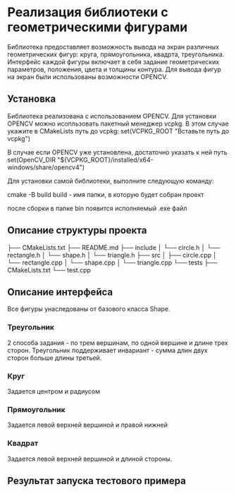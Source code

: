 # Реализация библиотеки с геометрическими фигурами

Библиотека предоставляет возможность вывода на экран различных геометрических фигур: круга, прямоугольника, квадрта, треугольника. Интерфейс каждой фигуры включает в себя задание геометрических параметров, положения, цвета и толщины контура. Для вывода фигур на экран были использованы возможности OPENCV.

## Установка
Библиотека реализована с использованием OPENCV. Для установки OPENCV можно исопльзовать пакетный менеджер vcpkg. В этом случае укажите в CMakeLists путь до vcpkg:
set(VCPKG_ROOT "Вставьте путь до vcpkg")

В случае если OPENCV уже установлена, достаточно указать к ней путь
set(OpenCV_DIR "${VCPKG_ROOT}/installed/x64-windows/share/opencv4")


Для установки самой библиотеки, выполните следующую команду:

cmake -B build
build - имя папки, в которую будет собран проект

после сборки в папке bin появится исполняемый .exe файл


## Описание структуры проекта

├── CMakeLists.txt
├── README.md
├── include
│   └── circle.h
│   └── rectangle.h
│   └── shape.h
│   └── triangle.h
├── src
│   ├── circle.cpp
│   └── rectangle.cpp
│   └── shape.cpp
│   └── triangle.cpp
└── tests
    ├── CMakeLists.txt
    └── test.cpp
## Описание интерфейса
Все фигуры унаследованы от базового класса Shape.
### Треугольник
2 способа задания - по трем вершинам, по одной вершине и длине трех сторон. Треугольник поддерживает инвариант - сумма длин двух сторон больше длины третьей.
### Круг
Задается центром и радиусом
### Прямоугольник
Задается левой верхней вершиной и правой нижней
### Квадрат
Задается левой верхней вершиной и длиной стороны.
## Результат запуска тестового примера


